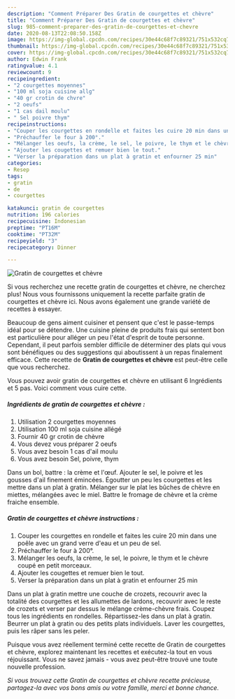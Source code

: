 ```yaml
---
description: "Comment Préparer Des Gratin de courgettes et chèvre"
title: "Comment Préparer Des Gratin de courgettes et chèvre"
slug: 985-comment-preparer-des-gratin-de-courgettes-et-chevre
date: 2020-08-13T22:08:50.158Z
image: https://img-global.cpcdn.com/recipes/30e44c68f7c89321/751x532cq70/gratin-de-courgettes-et-chevre-photo-principale-de-la-recette.jpg
thumbnail: https://img-global.cpcdn.com/recipes/30e44c68f7c89321/751x532cq70/gratin-de-courgettes-et-chevre-photo-principale-de-la-recette.jpg
cover: https://img-global.cpcdn.com/recipes/30e44c68f7c89321/751x532cq70/gratin-de-courgettes-et-chevre-photo-principale-de-la-recette.jpg
author: Edwin Frank
ratingvalue: 4.1
reviewcount: 9
recipeingredient:
- "2 courgettes moyennes"
- "100 ml soja cuisine allg"
- "40 gr crotin de chvre"
- "2 oeufs"
- "1 cas dail moulu"
- " Sel poivre thym"
recipeinstructions:
- "Couper les courgettes en rondelle et faites les cuire 20 min dans une poêle avec un grand verre d&#39;eau et un peu de sel."
- "Préchauffer le four à 200°."
- "Mélanger les oeufs, la crème, le sel, le poivre, le thym et le chèvre coupé en petit morceaux."
- "Ajouter les cougettes et remuer bien le tout."
- "Verser la préparation dans un plat à gratin et enfourner 25 min"
categories:
- Resep
tags:
- gratin
- de
- courgettes

katakunci: gratin de courgettes 
nutrition: 196 calories
recipecuisine: Indonesian
preptime: "PT16M"
cooktime: "PT32M"
recipeyield: "3"
recipecategory: Dinner

---
```



![Gratin de courgettes et chèvre](https://img-global.cpcdn.com/recipes/30e44c68f7c89321/751x532cq70/gratin-de-courgettes-et-chevre-photo-principale-de-la-recette.jpg)

Si vous recherchez une recette gratin de courgettes et chèvre, ne cherchez plus! Nous vous fournissons uniquement la recette parfaite gratin de courgettes et chèvre ici. Nous avons également une grande variété de recettes à essayer.

Beaucoup de gens aiment cuisiner et pensent que c'est le passe-temps idéal pour se détendre. Une cuisine pleine de produits frais qui sentent bon est particulière pour alléger un peu l'état d'esprit de toute personne. Cependant, il peut parfois sembler difficile de déterminer des plats qui vous sont bénéfiques ou des suggestions qui aboutissent à un repas finalement efficace. Cette recette de <strong> Gratin de courgettes et chèvre </strong> est peut-être celle que vous recherchez.

<!--inarticleads1-->

Vous pouvez avoir gratin de courgettes et chèvre en utilisant 6 Ingrédients et 5 pas. Voici comment vous cuire cette.

##### Ingrédients de gratin de courgettes et chèvre :

1. Utilisation 2 courgettes moyennes
1. Utilisation 100 ml soja cuisine allégé
1. Fournir 40 gr crotin de chèvre
1. Vous devez vous préparer 2 oeufs
1. Vous avez besoin 1 cas d&#39;ail moulu
1. Vous avez besoin  Sel, poivre, thym


Dans un bol, battre : la crème et l&#39;œuf. Ajouter le sel, le poivre et les gousses d&#39;ail finement émincées. Égoutter un peu les courgettes et les mettre dans un plat à gratin. Mélanger sur le plat les bûches de chèvre en miettes, mélangées avec le miel. Battre le fromage de chèvre et la crème fraiche ensemble. 

<!--inarticleads2-->

##### Gratin de courgettes et chèvre instructions :

1. Couper les courgettes en rondelle et faites les cuire 20 min dans une poêle avec un grand verre d&#39;eau et un peu de sel.
1. Préchauffer le four à 200°.
1. Mélanger les oeufs, la crème, le sel, le poivre, le thym et le chèvre coupé en petit morceaux.
1. Ajouter les cougettes et remuer bien le tout.
1. Verser la préparation dans un plat à gratin et enfourner 25 min


Dans un plat à gratin mettre une couche de crozets, recouvrir avec la totalité des courgettes et les allumettes de lardons, recouvrir avec le reste de crozets et verser par dessus le mélange crème-chèvre frais. Coupez tous les ingrédients en rondelles. Répartissez-les dans un plat à gratin. Beurrer un plat à gratin ou des petits plats individuels. Laver les courgettes, puis les râper sans les peler. 

<!--inarticleads1-->

<p>
Puisque vous avez réellement terminé cette recette de Gratin de courgettes et chèvre, explorez maintenant les recettes et exécutez-la tout en vous réjouissant. Vous ne savez jamais - vous avez peut-être trouvé une toute nouvelle profession.
</p>

<p>
<i>Si vous trouvez cette Gratin de courgettes et chèvre recette précieuse, partagez-la avec vos bons amis ou votre famille, merci et bonne chance.</i>
</p>
